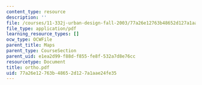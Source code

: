 ```yaml
---
content_type: resource
description: ''
file: /courses/11-332j-urban-design-fall-2003/77a26e12763b48652d127a1aae24fe35_ortho.pdf
file_type: application/pdf
learning_resource_types: []
ocw_type: OCWFile
parent_title: Maps
parent_type: CourseSection
parent_uid: e1ea2d99-f88d-f855-fe8f-532a7d8e76cc
resourcetype: Document
title: ortho.pdf
uid: 77a26e12-763b-4865-2d12-7a1aae24fe35
---
```

